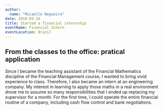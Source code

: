 ```yaml
---
author:
  name: "Micaelle Nogueira"
date: 2010-03-16
title: Started a financial internship
eventName: Financial Intern 
eventLocation: Brazil
---
```


## From the classes to the office: pratical application

Since I became the teaching assistant of the Financial Mathematics discipline of the Financial Management course, I wanted to bring vivid experience to class. Therefore, I also became an intern at an engineering company. My interest in learning to apply those maths in a real environment drove me to assume so many responsibilities that I ended up replacing my supervisor for a month. For the first time, I could operate the entire financial routine of a company, including cash flow control and bank negotiations.